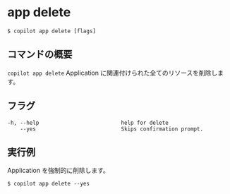# app delete
```console
$ copilot app delete [flags]
```

## コマンドの概要

`copilot app delete` Application に関連付けられた全てのリソースを削除します。

## フラグ

```
-h, --help                          help for delete
    --yes                           Skips confirmation prompt.
```

## 実行例
Application を強制的に削除します。
```console
$ copilot app delete --yes 
```
